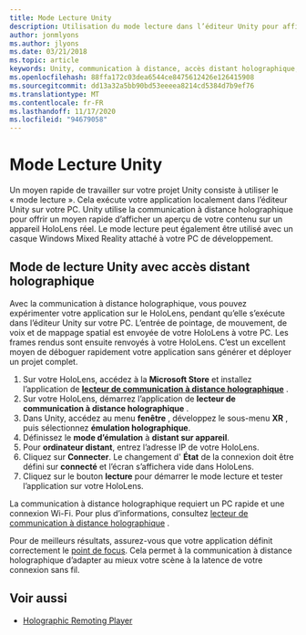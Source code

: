 ```yaml
---
title: Mode Lecture Unity
description: Utilisation du mode lecture dans l’éditeur Unity pour afficher un aperçu de vos modifications sur un appareil sans déployer une application.
author: jonmlyons
ms.author: jlyons
ms.date: 03/21/2018
ms.topic: article
keywords: Unity, communication à distance, accès distant holographique, lecteur de communication à distance holographique, HoloLens, casque de réalité mixte, casque de réalité mixte, casque de réalité virtuelle, mode de lecture Unity
ms.openlocfilehash: 88ffa172c03dea6544ce8475612426e126415908
ms.sourcegitcommit: dd13a32a5bb90bd53eeeea8214cd5384d7b9ef76
ms.translationtype: MT
ms.contentlocale: fr-FR
ms.lasthandoff: 11/17/2020
ms.locfileid: "94679058"
---
```

# <a name="unity-play-mode"></a>Mode Lecture Unity

Un moyen rapide de travailler sur votre projet Unity consiste à utiliser le « mode lecture ». Cela exécute votre application localement dans l’éditeur Unity sur votre PC. Unity utilise la communication à distance holographique pour offrir un moyen rapide d’afficher un aperçu de votre contenu sur un appareil HoloLens réel. Le mode lecture peut également être utilisé avec un casque Windows Mixed Reality attaché à votre PC de développement.

## <a name="unity-play-mode-with-holographic-remoting"></a>Mode de lecture Unity avec accès distant holographique

Avec la communication à distance holographique, vous pouvez expérimenter votre application sur le HoloLens, pendant qu’elle s’exécute dans l’éditeur Unity sur votre PC. L’entrée de pointage, de mouvement, de voix et de mappage spatial est envoyée de votre HoloLens à votre PC. Les frames rendus sont ensuite renvoyés à votre HoloLens. C’est un excellent moyen de déboguer rapidement votre application sans générer et déployer un projet complet.
1. Sur votre HoloLens, accédez à la **Microsoft Store** et installez l’application de **[lecteur de communication à distance holographique](https://www.microsoft.com/store/p/holographic-remoting-player/9nblggh4sv40)** .
2. Sur votre HoloLens, démarrez l’application de **lecteur de communication à distance holographique** .
3. Dans Unity, accédez au menu **fenêtre** , développez le sous-menu **XR** , puis sélectionnez **émulation holographique**.
4. Définissez le **mode d’émulation** à **distant sur appareil**.
5. Pour **ordinateur distant**, entrez l’adresse IP de votre HoloLens.
6. Cliquez sur **Connecter**. Le changement d' **État** de la connexion doit être défini sur **connecté** et l’écran s’affichera vide dans HoloLens.
7. Cliquez sur le bouton **lecture** pour démarrer le mode lecture et tester l’application sur votre HoloLens.

La communication à distance holographique requiert un PC rapide et une connexion Wi-Fi. Pour plus d’informations, consultez [lecteur de communication à distance holographique](../platform-capabilities-and-apis/holographic-remoting-player.md) .

Pour de meilleurs résultats, assurez-vous que votre application définit correctement le [point de focus](focus-point-in-unity.md). Cela permet à la communication à distance holographique d’adapter au mieux votre scène à la latence de votre connexion sans fil.

## <a name="see-also"></a>Voir aussi
* [Holographic Remoting Player](../platform-capabilities-and-apis/holographic-remoting-player.md)
